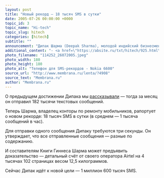 ```yaml
---
layout: post
title: "Новый рекорд — 18 тысяч SMS в сутки"
date: 2005-07-26 00:00:00 +0000
topic_id: 3
topic_name: "Hi-tech"
topic_slug: hitech
categories: [hitech]
subtitle: ""
announcement: "Дипак Шарма (Deepak Sharma), молодой индийский бизнесмен, в своём стремлении попасть в Книгу Гиннеса (Guinness Book of World Records) бьёт собственные немыслимые рекорды: со своего телефона Nokia 6600 он уже отправил друзьям и родственникам 525 тысяч SMS."
additional_content: "- <a href=\"https://absite.ru/txt/hitech/925.html\">Парень за месяц отправил 182 тысячи текстовых сообщений</a>"
photo_filename: "114252_26072005.jpeg"
photo_width: 180
photo_height: 180
photo_alt: "Телефон для SMS-рекордов - Nokia 6600"
source_url: "http://www.membrana.ru/lenta/?4908"
source_text: "Membrana.ru"
author: "Membrana.ru"
---
```

О предыдущем достижении Дипака мы <a href="https://absite.ru/txt/hitech/925.html">рассказывали</a> — тогда за месяц он отправил 182 тысячи текстовых сообщений.

Теперь Шарма, владелец конторы по ремонту мобильников, рапортует о новом рекорде: 18 тысяч SMS в сутки (в среднем — 1 тысяча сообщений в час).

Для отправки одного сообщения Дипаку требуются три секунды. Он утверждает, что все отправленные сообщения — разные по содержанию.

И составителям Книги Гиннеса Шарма может предъявить доказательство — детальный счёт от своего оператора Airtel на 4 тысячах 102 страницах весом 12,5 килограммов.

Сейчас Дипак идёт к новой цели — 1 миллион 600 тысяч SMS.
